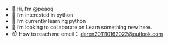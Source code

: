 - 👋 Hi, I’m @peaoq
- 👀 I’m interested in python
- 🌱 I’m currently learning python
- 💞️ I’m looking to collaborate on Learn something new here.
- 📫 How to reach me emeil： daren201110162022@outlook.com

<!---
peaoq/peaoq is a ✨ special ✨ repository because its `README.md` (this file) appears on your GitHub profile.
You can click the Preview link to take a look at your changes.
--->
